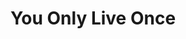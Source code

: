 ---
ee_id: '4239'
site: '1'
type: '2'
url: 2014-051-you-only-live-once
title: You Only Live Once
year: '2014'
display_year: '2014'
medium: Foam pool noodles, necklace, rubber wristband, tailored Nike sweatpant leg,
  tailored Hooters sweatpant leg, tailored Bravado Arcangel Surfware sweatpant leg
dims: 140 cm x variable width x variable depth
pitch: ''
ps: ''
live_url: ''
related: ''
youtube: ''
related_code: ''
imgs: you-only-live-once-2014-051-detail-Heart-01-database-SM.jpg,you-only-live-once-2014-051-full-Heart-01-database-SM.jpg
subheading: ''
download: ''
add_credit: ''
commission: ''
layout: things-i-made
---